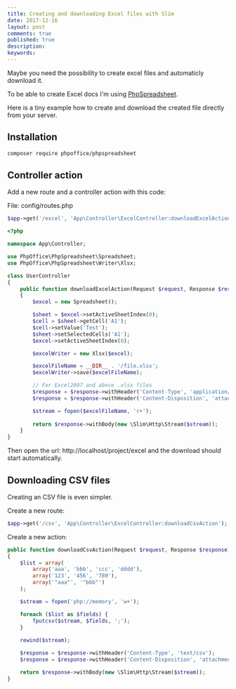 ```yaml
---
title: Creating and downloading Excel files with Slim
date: 2017-12-16
layout: post
comments: true
published: true
description: 
keywords: 
---
```


Maybe you need the possibility to create excel files and automaticly download it.

To be able to create Excel docs I'm using [PhpSpreadsheet](https://github.com/PHPOffice/PhpSpreadsheet). 

Here is a tiny example how to create and download the created file directly from your server.

## Installation

```bash
composer require phpoffice/phpspreadsheet
```

## Controller action

Add a new route and a controller action with this code:

File: config/routes.php

```php
$app->get('/excel', 'App\Controller\ExcelController:downloadExcelAction');
```

```php
<?php

namespace App\Controller;

use PhpOffice\PhpSpreadsheet\Spreadsheet;
use PhpOffice\PhpSpreadsheet\Writer\Xlsx;

class UserController
{
    public function downloadExcelAction(Request $request, Response $response): ResponseInterface
    {
        $excel = new Spreadsheet();

        $sheet = $excel->setActiveSheetIndex(0);
        $cell = $sheet->getCell('A1');
        $cell->setValue('Test');
        $sheet->setSelectedCells('A1');
        $excel->setActiveSheetIndex(0);

        $excelWriter = new Xlsx($excel);

        $excelFileName = __DIR__ . '/file.xlsx';
        $excelWriter->save($excelFileName);

        // For Excel2007 and above .xlsx files   
        $response = $response->withHeader('Content-Type', 'application/vnd.openxmlformats-officedocument.spreadsheetml.sheet');
        $response = $response->withHeader('Content-Disposition', 'attachment; filename="file.xlsx"');

        $stream = fopen($excelFileName, 'r+');
        
        return $response->withBody(new \Slim\Http\Stream($stream));
    }
}
```

Then open the url: http://localhost/project/excel and the download should start automatically.

## Downloading CSV files

Creating an CSV file is even simpler.

Create a new route:

```php
$app->get('/csv', 'App\Controller\ExcelController:downloadCsvAction');
```

Create a new action:

```php
public function downloadCsvAction(Request $request, Response $response): ResponseInterface
{
    $list = array(
        array('aaa', 'bbb', 'ccc', 'dddd'),
        array('123', '456', '789'),
        array('"aaa"', '"bbb"')
    );

    $stream = fopen('php://memory', 'w+');

    foreach ($list as $fields) {
        fputcsv($stream, $fields, ';');
    }
    
    rewind($stream);

    $response = $response->withHeader('Content-Type', 'text/csv');
    $response = $response->withHeader('Content-Disposition', 'attachment; filename="file.csv"');

    return $response->withBody(new \Slim\Http\Stream($stream));
}
```